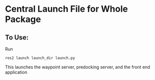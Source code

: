 # Central Launch File for Whole Package

## To Use:

Run 
```
ros2 launch launch_dir launch.py
```

This launches the waypoint server, predocking server, and the front end application
